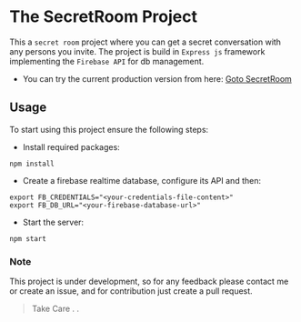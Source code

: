 # The SecretRoom Project

This a `secret room` project where you can get a secret conversation with any persons you invite.
The project is build in `Express js` framework implementing the `Firebase API` for db management.

- You can try the current production version from here: [Goto SecretRoom](https://secretroom.cyclic.app)

## Usage
To start using this project ensure the following steps:

- Install required packages:
```
npm install
```

- Create a firebase realtime database, configure its API and then:
```
export FB_CREDENTIALS="<your-credentials-file-content>"
export FB_DB_URL="<your-firebase-database-url>"
```

- Start the server:
```
npm start
```

### Note

This project is under development, so for any feedback please contact me or create an issue, and for contribution just create a pull request.

> Take Care . .
